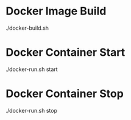 # Docker Image Build
./docker-build.sh

# Docker Container Start
./docker-run.sh start

# Docker Container Stop
./docker-run.sh stop
